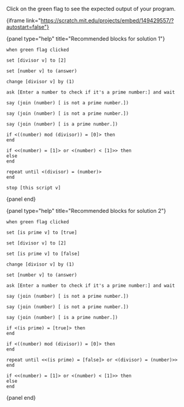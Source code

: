 Click on the green flag to see the expected output of your program.

{iframe link="https://scratch.mit.edu/projects/embed/149429557/?autostart=false"}

{panel type="help" title="Recommended blocks for solution 1"}

<pre><code class="scratch:split:random">when green flag clicked
</code></pre>

<pre><code class="scratch:split:random">set [divisor v] to [2]

set [number v] to (answer)

change [divisor v] by (1)
</code></pre>

<pre><code class="scratch:split:random">ask [Enter a number to check if it's a prime number:] and wait
</code></pre>

<pre><code class="scratch:split:random">say (join (number) [ is not a prime number.])

say (join (number) [ is not a prime number.])

say (join (number) [ is a prime number.])
</code></pre>

<pre><code class="scratch:split:random">if &lt;((number) mod (divisor)) = [0]&gt; then
end

if &lt;&lt;(number) = [1]&gt; or &lt;(number) &lt; [1]&gt;&gt; then
else
end

repeat until &lt;(divisor) = (number)&gt;
end

stop [this script v]
</code></pre>

{panel end}

{panel type="help" title="Recommended blocks for solution 2"}

<pre><code class="scratch:split:random">when green flag clicked
</code></pre>

<pre><code class="scratch:split:random">set [is prime v] to [true]

set [divisor v] to [2]

set [is prime v] to [false]

change [divisor v] by (1)

set [number v] to (answer)
</code></pre>

<pre><code class="scratch:split:random">ask [Enter a number to check if it's a prime number:] and wait
</code></pre>

<pre><code class="scratch:split:random">say (join (number) [ is not a prime number.])

say (join (number) [ is not a prime number.])

say (join (number) [ is a prime number.])
</code></pre>

<pre><code class="scratch:split:random">if &lt;(is prime) = [true]&gt; then
end

if &lt;((number) mod (divisor)) = [0]&gt; then
end

repeat until &lt;&lt;(is prime) = [false]&gt; or &lt;(divisor) = (number)&gt;&gt;
end

if &lt;&lt;(number) = [1]&gt; or &lt;(number) &lt; [1]&gt;&gt; then
else
end
</code></pre>

{panel end}